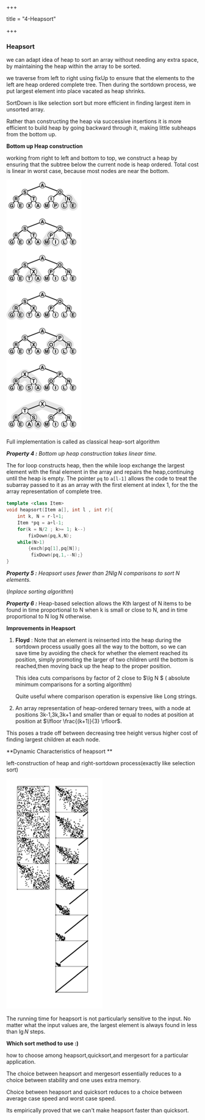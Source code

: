 +++

title = "4-Heapsort"

+++

### Heapsort

we can adapt idea of heap to sort an array without needing any extra space, by maintaining the heap within the array to be sorted.

we traverse from left to right using fixUp to ensure that the elements to the left are heap ordered complete tree. Then during the sortdown process, we put largest  element into place vacated as heap shrinks.

SortDown is like selection sort but more efficient in finding largest item in unsorted array.

Rather than constructing the heap via successive insertions it is more efficient to build heap by going backward through it, making little subheaps from the bottom up.

**Bottom up Heap construction**

working from right to left and bottom to top, we construct a heap by ensuring that the subtree below the current node is heap ordered. Total cost is linear in worst case, because most nodes are near the bottom.

![image-20201202080028826](4-Heapsort.assets/image-20201202080028826.png)

Full implementation is called as classical heap-sort algorithm

***Property 4 :*** *Bottom up heap construction takes linear time.*

The for loop constructs heap, then the while loop exchange the largest element with the final element in the array and repairs the heap,continuing until the heap is empty. The pointer `pq` to `a[l-1]` allows the code to treat the subarray passed to it as an array with the first element at index 1, for the the array representation of complete tree.

````c++
template <class Item>
void heapsort(Item a[], int l , int r){
    int k, N = r-l+1;
    Item *pq = a+l-1;
    for(k = N/2 ; k>= 1; k--)
        fixDown(pq,k,N);
    while(N>1)
    	{exch(pq[1],pq[N]);
         fixDown(pq,1,--N);}
}
````

***Property 5 :*** *Heapsort uses fewer than $2N\lg N$ comparisons to sort $N$ elements.*

(*Inplace sorting algorithm*)

***Property 6 :*** Heap-based selection allows the Kth largest of N items to be found in time proportional to N when k is small or close to N, and in time proportional to N log N otherwise.

**Improvements in Heapsort**

1. **Floyd** : Note that an element is reinserted into the heap during the sortdown process usually goes all the way to the bottom, so we can save time by avoiding the check for whether the element reached its position, simply promoting the larger of two children until the bottom is reached,then moving back up the heap to the proper position.

   This idea cuts comparisons by factor of 2 close to $\lg N $ ( absolute minimum comparisons for a sorting algorithm)

   Quite useful where comparison operation is expensive like Long strings.

2.  An array representation of heap-ordered ternary trees, with a node at positions 3k-1,3k,3k+1 and smaller than or equal to nodes at position at position at $\lfloor \frac{(k+1)}{3} \rfloor$.

   This poses a trade off between decreasing tree height versus higher cost of finding largest children at each node.

**Dynamic Characteristics of heapsort **

left-construction of heap and right-sortdown process(exactly like selection sort)

![image-20201202083209216](4-Heapsort.assets/image-20201202083209216.png)

The running time for heapsort is not particularly sensitive to the input. No matter what the input values are, the largest element is always found in less than $\lg N$ steps. 

**Which sort method to use :)**

how to choose among heapsort,quicksort,and mergesort for a particular application.

The choice between heapsort and mergesort essentially reduces to a choice between stability and one uses extra memory.

Choice between heapsort and quicksort reduces to a choice between average case speed and worst case speed.

Its empirically proved that we can't make heapsort faster than quicksort.

